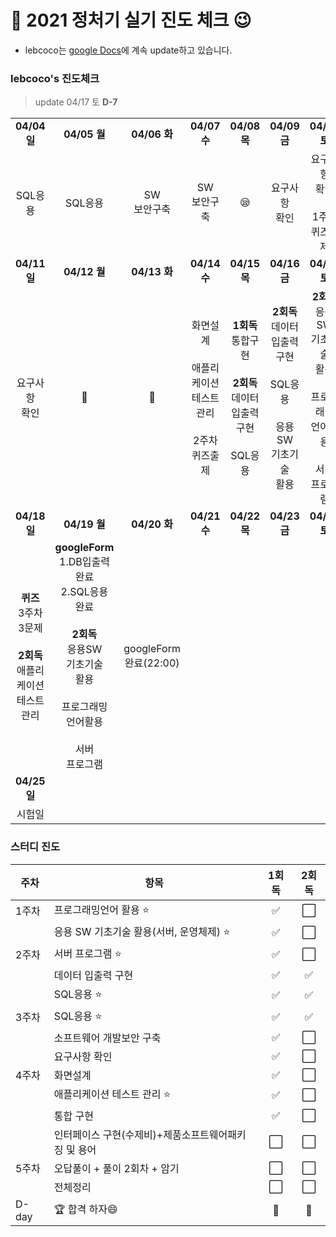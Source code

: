 # :notebook_with_decorative_cover: 2021 정처기 실기 진도 체크 :wink:

* lebcoco는 [google Docs](https://docs.google.com/document/d/1dP9pkxsEYi-9YAKthbDNlj8FXQFtV_ie1CUb8Ay2jrE/edit?usp=sharing)에 계속 update하고 있습니다.



### lebcoco's 진도체크

> update 04/17 토 **D-7**

|                                                              |                                                              |                             |                                                              |                                                              |                                                              |                                                              |
| :----------------------------------------------------------: | :----------------------------------------------------------: | :-------------------------: | :----------------------------------------------------------: | :----------------------------------------------------------: | :----------------------------------------------------------: | :----------------------------------------------------------: |
|                         **04/04 일**                         |                         **04/05 월**                         |        **04/06 화**         |                         **04/07 수**                         |                         **04/08 목**                         |                         **04/09 금**                         |                         **04/10 토**                         |
|                           SQL응용                            |                           SQL응용                            |      SW <br />보안구축      |                      SW <br />보안구축                       |                           :sleepy:                           |                      요구사항<br />확인                      |      요구사항<br />확인<br /><br />1주차<br />퀴즈출제       |
|                         **04/11 일**                         |                         **04/12 월**                         |        **04/13 화**         |                         **04/14 수**                         |                         **04/15 목**                         |                         **04/16 금**                         |                         **04/17 토**                         |
|                      요구사항<br />확인                      |                         :briefcase:                          |         :briefcase:         | 화면설계<br /><br />애플리케이션<br />테스트관리<br /><br />2주차<br />퀴즈출제 | **1회독**<br />통합구현<br /><br />**2회독**<br />데이터입출력<br />구현<br /><br />SQL응용 | **2회독**<br />데이터입출력<br />구현<br /><br />SQL응용<br /><br />응용SW<br />기초기술<br />활용 | **2회독**<br />응용SW<br />기초기술<br />활용<br /><br />프로그래밍<br />언어활용<br /><br />서버<br />프로그램 |
|                         **04/18 일**                         |                         **04/19 월**                         |        **04/20 화**         |                         **04/21 수**                         |                         **04/22 목**                         |                         **04/23 금**                         |                         **04/24 토**                         |
| **퀴즈**<br />3주차3문제<br /><br />**2회독**<br />애플리케이션<br />테스트관리 | **googleForm**<br />1.DB입출력<br />완료<br />2.SQL응용<br />완료<br /><br />**2회독**<br />응용SW<br />기초기술<br />활용<br /><br />프로그래밍<br />언어활용<br /><br />서버<br />프로그램 | googleForm<br />완료(22:00) |                                                              |                                                              |                                                              |                                                              |
|                         **04/25 일**                         |                                                              |                             |                                                              |                                                              |                                                              |                                                              |
|                            시험일                            |                                                              |                             |                                                              |                                                              |                                                              |                                                              |


### 스터디 진도

| 주차  | 항목                                                 |       1회독        | 2회독 |
| ----- | ---------------------------------------------------- | :----------------: | :---: |
| 1주차 | 프로그래밍언어 활용 ⭐                                | :white_check_mark: |   ⬜   |
|       | 응용 SW 기초기술 활용(서버, 운영체제) ⭐              | :white_check_mark: |   ⬜   |
| 2주차 | 서버 프로그램 ⭐                                      | :white_check_mark: |   ⬜   |
|       | 데이터 입출력 구현                                   | :white_check_mark: |   ✅   |
|       | SQL응용 ⭐                                            | :white_check_mark: |   ✅   |
| 3주차 | SQL응용 ⭐                                            | :white_check_mark: |   ✅   |
|       | 소프트웨어 개발보안 구축                             | :white_check_mark: |   ⬜   |
|       | 요구사항 확인                                        | :white_check_mark: |   ⬜   |
| 4주차 | 화면설계                                             | :white_check_mark: |   ⬜   |
|       | 애플리케이션 테스트 관리 ⭐                           |         ✅          |   ⬜   |
|       | 통합 구현                                            |         ✅          |   ⬜   |
|       | 인터페이스 구현(수제비)+제품소프트웨어패키징 및 용어 |         ⬜          |   ⬜   |
| 5주차 | 오답풀이 + 풀이 2회차 + 암기                         |         ⬜          |   ⬜   |
|       | 전체정리                                             |         ⬜          |   ⬜   |
| D-day | 🏆 합격 하자😄                                         |         💯          |   💯   |

